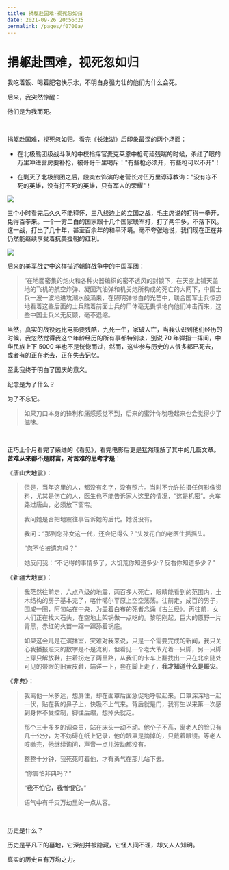 ```yaml
---
title: 捐躯赴国难-视死忽如归
date: 2021-09-26 20:56:25
permalink: /pages/f0700a/
---
```

# 捐躯赴国难，视死忽如归

我吃着饭、喝着肥宅快乐水，不明白身强力壮的他们为什么会死。

后来，我突然惊醒：

他们是为我而死。

<br>

捐躯赴国难，视死忽如归。看完《长津湖》后印象最深的两个场面：

- 在北极熊团级战斗队的中校指挥官麦克莱恩中枪苟延残喘的时候，杀红了眼的万里冲进营房要补枪，被哥哥千里喝斥："有些枪必须开，有些枪可以不开"！

- 在剿灭了北极熊团之后，段奕宏饰演的老营长对伍万里谆谆教诲："没有冻不死的英雄，没有打不死的英雄，只有军人的荣耀"！

![](https://bkimg.cdn.bcebos.com/pic/023b5bb5c9ea15ce36d3c40a98502df33a87e950142a?x-bce-process=image/watermark,image_d2F0ZXIvYmFpa2UyNzI=,g_7,xp_5,yp_5/format,f_auto)

三个小时看完后久久不能释怀，三八线边上的立国之战，毛主席说的打得一拳开，免得百拳来。一个一穷二白的国家跟十几个国家联军打，打了两年多，不落下风。这一战，打出了几十年，甚至百余年的和平环境。毫不夸张地说，我们现在正在并仍然能继续享受着抗美援朝的红利。

![](https://pic2.zhimg.com/v2-10760dc3910073b3d84c1b12816f3d61_b.jpg)

后来的美军战史中这样描述朝鲜战争中的中国军团：

> “在地面密集的炮火和各种火器编织的密不透风的封锁下，在天空上铺天盖地的飞机的航空炸弹、凝固汽油弹和机关炮所构成的死亡的大网下，中国士兵一波一波地进攻潮水般涌来，在照明弹惨白的光芒中，联合国军士兵惊恐地看着这些后面的士兵踏着前面士兵的尸体毫无畏惧地向他们冲击而来，这些中国士兵义无反顾，毫不退缩。

当然，真实的战役远比电影要残酷，九死一生，家破人亡，当我认识到他们经历的时候，我忽然觉得我这个年龄经历的所有事都特别淡，别说 70 年弹指一挥间，中华民族上下 5000 年也不是恍惚而过，然而，这些参与历史的人很多都已死去，或者有的正在老去，正在失去记忆。

至此我终于明白了国庆的意义。

纪念是为了什么？

为了不忘记。

> 如果刀口本身的锋利和痛感感觉不到，后来的蜜汁你吮吸起来也会觉得少了滋味。

<br>

正巧上个月看完了柴进的《看见》，看完电影后更是猛然理解了其中的几篇文章。**苦难从来都不是财富，对苦难的思考才是**：

《唐山大地震》：

> 但是，当年这里的人，都没有名字，没有照片。当时不允许拍摄任何影像资料，尤其是伤亡的人，医生也不能告诉家人这里的情况，“这是机密”。火车路过唐山，必须放下窗帘。
>
> 我问她是否把地震往事告诉她的后代。她说没有。
>
> 我问：“那到您孙女这一代，还会记得么？”头发花白的老医生摇摇头。
>
> “您不怕被遗忘吗？”
>
> 她反问我：“不记得的事情多了，大饥荒你知道多少？反右你知道多少？”

《新疆大地震》：

> 我茫然往前走，六点八级的地震，两百多人死亡，眼睛能看到的范围内，土木结构的房子基本完了，喀什噶尔平原上空空荡荡。往前走，成百的男子，围成一圈，阿訇站在中央，为盖着白布的死者念诵《古兰经》。再往前，女人们正在找大石头，在空地上架锅做一点吃的。黎明刚起，巨大的原野一片青黑，赤红的火苗一蹿一蹿舔着锅底。
>
> 如果这会儿是在演播室，灾难对我来说，只是一个需要完成的新闻，我只关心我播报赈灾的数字是不是流利，但看见一个老大爷光着一只脚，另一只脚上穿只解放鞋，拄着拐走了两里路，从我们的卡车上翻找出一只在北京随处可见的带眼的旧黄皮鞋，端详一下，套在脚上走了，**我才知道什么是赈灾**。

《非典》：

> 我离他一米多远，想屏住，却在面罩后面急促地呼吸起来。口罩深深地一起一伏，贴在我的鼻子上，快吸不上气来。背后就是门，我有生以来第一次感到身体不受控制，脚往后缩，想掉头就走。
>
> 那个三十多岁的调查员，站在床头一动不动。他个子不高，离老人的脸只有几十公分，为不妨碍在纸上记录，他的眼罩是摘掉的，只戴着眼镜。等老人咳嗽完，他继续询问，声音一点儿波动都没有。
>
> 整整十分钟，我死死盯着他，才有勇气在那儿站下去。
>
> “你害怕非典吗？”
>
> “**我不怕它，我憎恨它。**”
>
> 语气中有千灾万劫里的一点从容。

<br>

历史是什么？

历史是平凡下的墓地，它深刻并被隐藏，它怪人间不理，却又人人知明。

真实的历史自有万均之力。
